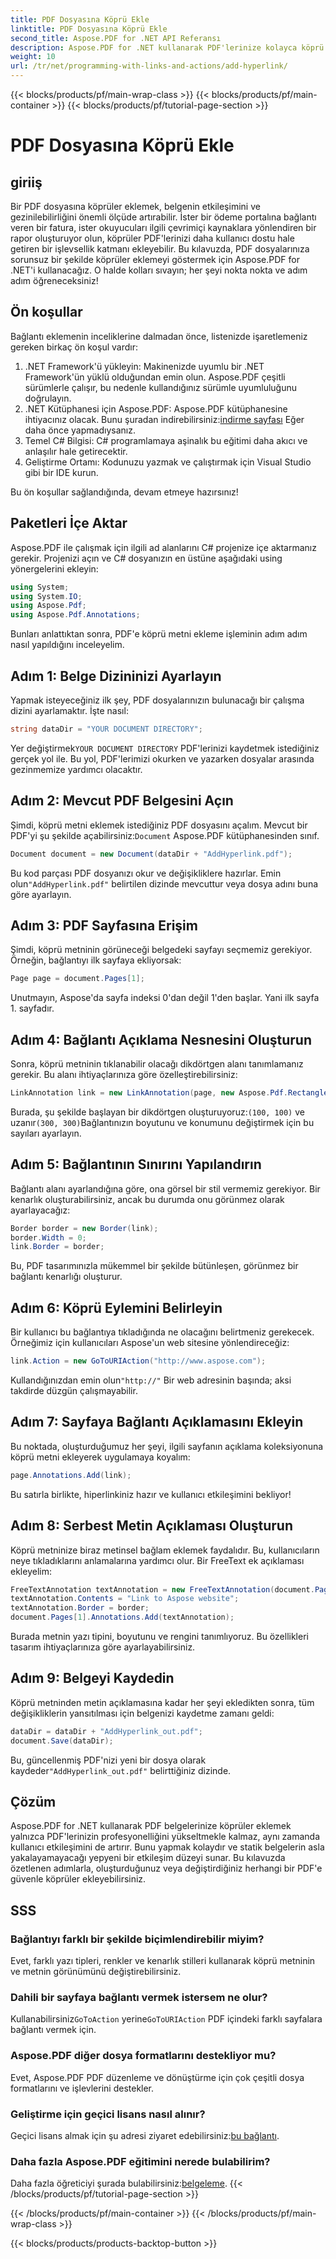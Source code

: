 ```yaml
---
title: PDF Dosyasına Köprü Ekle
linktitle: PDF Dosyasına Köprü Ekle
second_title: Aspose.PDF for .NET API Referansı
description: Aspose.PDF for .NET kullanarak PDF'lerinize kolayca köprü metinleri eklemeyi öğrenin. Belgelerinizdeki etkileşimi ve kullanıcı katılımını artırın.
weight: 10
url: /tr/net/programming-with-links-and-actions/add-hyperlink/
---
```


{{< blocks/products/pf/main-wrap-class >}}
{{< blocks/products/pf/main-container >}}
{{< blocks/products/pf/tutorial-page-section >}}

# PDF Dosyasına Köprü Ekle

## giriiş

Bir PDF dosyasına köprüler eklemek, belgenin etkileşimini ve gezinilebilirliğini önemli ölçüde artırabilir. İster bir ödeme portalına bağlantı veren bir fatura, ister okuyucuları ilgili çevrimiçi kaynaklara yönlendiren bir rapor oluşturuyor olun, köprüler PDF'lerinizi daha kullanıcı dostu hale getiren bir işlevsellik katmanı ekleyebilir. Bu kılavuzda, PDF dosyalarınıza sorunsuz bir şekilde köprüler eklemeyi göstermek için Aspose.PDF for .NET'i kullanacağız. O halde kolları sıvayın; her şeyi nokta nokta ve adım adım öğreneceksiniz!

## Ön koşullar

Bağlantı eklemenin inceliklerine dalmadan önce, listenizde işaretlemeniz gereken birkaç ön koşul vardır:

1. .NET Framework'ü yükleyin: Makinenizde uyumlu bir .NET Framework'ün yüklü olduğundan emin olun. Aspose.PDF çeşitli sürümlerle çalışır, bu nedenle kullandığınız sürümle uyumluluğunu doğrulayın.
2.  .NET Kütüphanesi için Aspose.PDF: Aspose.PDF kütüphanesine ihtiyacınız olacak. Bunu şuradan indirebilirsiniz:[indirme sayfası](https://releases.aspose.com/pdf/net/) Eğer daha önce yapmadıysanız.
3. Temel C# Bilgisi: C# programlamaya aşinalık bu eğitimi daha akıcı ve anlaşılır hale getirecektir.
4. Geliştirme Ortamı: Kodunuzu yazmak ve çalıştırmak için Visual Studio gibi bir IDE kurun.

Bu ön koşullar sağlandığında, devam etmeye hazırsınız!

## Paketleri İçe Aktar

Aspose.PDF ile çalışmak için ilgili ad alanlarını C# projenize içe aktarmanız gerekir. Projenizi açın ve C# dosyanızın en üstüne aşağıdaki using yönergelerini ekleyin:

```csharp
using System;
using System.IO;
using Aspose.Pdf;
using Aspose.Pdf.Annotations;
```

Bunları anlattıktan sonra, PDF'e köprü metni ekleme işleminin adım adım nasıl yapıldığını inceleyelim.

## Adım 1: Belge Dizininizi Ayarlayın

Yapmak isteyeceğiniz ilk şey, PDF dosyalarınızın bulunacağı bir çalışma dizini ayarlamaktır. İşte nasıl:

```csharp
string dataDir = "YOUR DOCUMENT DIRECTORY";
```

 Yer değiştirmek`YOUR DOCUMENT DIRECTORY` PDF'lerinizi kaydetmek istediğiniz gerçek yol ile. Bu yol, PDF'lerimizi okurken ve yazarken dosyalar arasında gezinmemize yardımcı olacaktır.

## Adım 2: Mevcut PDF Belgesini Açın

 Şimdi, köprü metni eklemek istediğiniz PDF dosyasını açalım. Mevcut bir PDF'yi şu şekilde açabilirsiniz:`Document` Aspose.PDF kütüphanesinden sınıf.

```csharp
Document document = new Document(dataDir + "AddHyperlink.pdf");
```

 Bu kod parçası PDF dosyanızı okur ve değişikliklere hazırlar. Emin olun`"AddHyperlink.pdf"` belirtilen dizinde mevcuttur veya dosya adını buna göre ayarlayın.

## Adım 3: PDF Sayfasına Erişim

Şimdi, köprü metninin görüneceği belgedeki sayfayı seçmemiz gerekiyor. Örneğin, bağlantıyı ilk sayfaya ekliyorsak:

```csharp
Page page = document.Pages[1];
```

Unutmayın, Aspose'da sayfa indeksi 0'dan değil 1'den başlar. Yani ilk sayfa 1. sayfadır.

## Adım 4: Bağlantı Açıklama Nesnesini Oluşturun

Sonra, köprü metninin tıklanabilir olacağı dikdörtgen alanı tanımlamanız gerekir. Bu alanı ihtiyaçlarınıza göre özelleştirebilirsiniz:

```csharp
LinkAnnotation link = new LinkAnnotation(page, new Aspose.Pdf.Rectangle(100, 100, 300, 300));
```

 Burada, şu şekilde başlayan bir dikdörtgen oluşturuyoruz:`(100, 100)` ve uzanır`(300, 300)`Bağlantınızın boyutunu ve konumunu değiştirmek için bu sayıları ayarlayın.

## Adım 5: Bağlantının Sınırını Yapılandırın

Bağlantı alanı ayarlandığına göre, ona görsel bir stil vermemiz gerekiyor. Bir kenarlık oluşturabilirsiniz, ancak bu durumda onu görünmez olarak ayarlayacağız:

```csharp
Border border = new Border(link);
border.Width = 0;
link.Border = border;
```

Bu, PDF tasarımınızla mükemmel bir şekilde bütünleşen, görünmez bir bağlantı kenarlığı oluşturur.

## Adım 6: Köprü Eylemini Belirleyin

Bir kullanıcı bu bağlantıya tıkladığında ne olacağını belirtmeniz gerekecek. Örneğimiz için kullanıcıları Aspose'un web sitesine yönlendireceğiz:

```csharp
link.Action = new GoToURIAction("http://www.aspose.com");
```

 Kullandığınızdan emin olun`"http://"` Bir web adresinin başında; aksi takdirde düzgün çalışmayabilir.

## Adım 7: Sayfaya Bağlantı Açıklamasını Ekleyin

Bu noktada, oluşturduğumuz her şeyi, ilgili sayfanın açıklama koleksiyonuna köprü metni ekleyerek uygulamaya koyalım:

```csharp
page.Annotations.Add(link);
```

Bu satırla birlikte, hiperlinkiniz hazır ve kullanıcı etkileşimini bekliyor!

## Adım 8: Serbest Metin Açıklaması Oluşturun

Köprü metninize biraz metinsel bağlam eklemek faydalıdır. Bu, kullanıcıların neye tıkladıklarını anlamalarına yardımcı olur. Bir FreeText ek açıklaması ekleyelim:

```csharp
FreeTextAnnotation textAnnotation = new FreeTextAnnotation(document.Pages[1], new Aspose.Pdf.Rectangle(100, 100, 300, 300), new DefaultAppearance(FontRepository.FindFont("TimesNewRoman"), 10, Color.Blue));
textAnnotation.Contents = "Link to Aspose website";
textAnnotation.Border = border;
document.Pages[1].Annotations.Add(textAnnotation);
```

Burada metnin yazı tipini, boyutunu ve rengini tanımlıyoruz. Bu özellikleri tasarım ihtiyaçlarınıza göre ayarlayabilirsiniz.

## Adım 9: Belgeyi Kaydedin

Köprü metninden metin açıklamasına kadar her şeyi ekledikten sonra, tüm değişikliklerin yansıtılması için belgenizi kaydetme zamanı geldi:

```csharp
dataDir = dataDir + "AddHyperlink_out.pdf";
document.Save(dataDir);
```

 Bu, güncellenmiş PDF'nizi yeni bir dosya olarak kaydeder`"AddHyperlink_out.pdf"` belirttiğiniz dizinde.

## Çözüm

Aspose.PDF for .NET kullanarak PDF belgelerinize köprüler eklemek yalnızca PDF'lerinizin profesyonelliğini yükseltmekle kalmaz, aynı zamanda kullanıcı etkileşimini de artırır. Bunu yapmak kolaydır ve statik belgelerin asla yakalayamayacağı yepyeni bir etkileşim düzeyi sunar. Bu kılavuzda özetlenen adımlarla, oluşturduğunuz veya değiştirdiğiniz herhangi bir PDF'e güvenle köprüler ekleyebilirsiniz. 

## SSS

### Bağlantıyı farklı bir şekilde biçimlendirebilir miyim?  
Evet, farklı yazı tipleri, renkler ve kenarlık stilleri kullanarak köprü metninin ve metnin görünümünü değiştirebilirsiniz.

### Dahili bir sayfaya bağlantı vermek istersem ne olur?  
 Kullanabilirsiniz`GoToAction` yerine`GoToURIAction` PDF içindeki farklı sayfalara bağlantı vermek için.

### Aspose.PDF diğer dosya formatlarını destekliyor mu?  
Evet, Aspose.PDF PDF düzenleme ve dönüştürme için çok çeşitli dosya formatlarını ve işlevlerini destekler.

### Geliştirme için geçici lisans nasıl alınır?  
 Geçici lisans almak için şu adresi ziyaret edebilirsiniz:[bu bağlantı](https://purchase.aspose.com/temporary-license/).

### Daha fazla Aspose.PDF eğitimini nerede bulabilirim?  
Daha fazla öğreticiyi şurada bulabilirsiniz:[belgeleme](https://reference.aspose.com/pdf/net/).
{{< /blocks/products/pf/tutorial-page-section >}}

{{< /blocks/products/pf/main-container >}}
{{< /blocks/products/pf/main-wrap-class >}}

{{< blocks/products/products-backtop-button >}}
